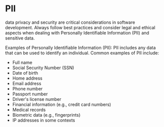 # PII

data privacy and security are critical considerations in software development. Always follow best practices and consider legal and ethical aspects when dealing with Personally Identifiable Information (PII) and sensitive data.

Examples of Personally Identifiable Information (PII):
PII includes any data that can be used to identify an individual. Common examples of PII include:

* Full name
* Social Security Number (SSN)
* Date of birth
* Home address
* Email address
* Phone number
* Passport number
* Driver's license number
* Financial information (e.g., credit card numbers)
* Medical records
* Biometric data (e.g., fingerprints)
* IP addresses in some contexts
